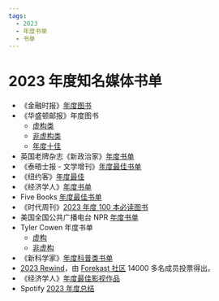 ```yaml
---
tags:
  - 2023
  - 年度书单
  - 书单
---
```

# 2023 年度知名媒体书单

- 《金融时报》[年度图书](https://www.ft.com/booksof2023)
- 《华盛顿邮报》年度图书
  - [虚构类](http://archive.today/723nT)
  - [非虚构类](http://archive.today/g0QfI)
  - [年度十佳](http://archive.today/UUwzQ)
- 英国老牌杂志《新政治家》[年度书单](https://www.newstatesman.com/culture/books/2023/11/best-books-of-the-year-2023)
- 《泰晤士报 - 文学增刊》[年度最佳书单](https://www.the-tls.co.uk/articles/tls-books-of-the-year-2023/)
- 《纽约客》[年度最佳](https://www.newyorker.com/best-books-2023?mbid=social_twitter)
- 《经济学人》[年度书单](https://www.economist.com/culture/2023/12/01/the-best-books-of-2023-as-chosen-by-the-economist)
- Five Books [年度最佳书单](https://fivebooks.com/books/best-books-of-2023/)
- 《时代周刊》[2023 年度 100 本必读图书](https://time.com/collection/must-read-books-2023/)
- 美国全国公共广播电台 NPR [年度书单](https://apps.npr.org/best-books/#view=covers&year=2023)
- Tyler Cowen 年度书单
  - [虚构](https://marginalrevolution.com/marginalrevolution/2023/11/my-favorite-fiction-books-of-2023.html)
  - [非虚构](https://marginalrevolution.com/marginalrevolution/2023/11/best-non-fiction-books-of-2023.html)
- 《新科学家》[年度科普类书单](https://www.newscientist.com/article/mg26034670-400-the-22-best-non-fiction-and-popular-science-books-of-2023/)
- [2023 Rewind](https://www.2023rewind.com/)，由 [Forekast 社区](https://forekast.com/) 14000 多名成员投票得出。
- 《经济学人》[年度最佳影视作品](https://www.economist.com/culture/2023/11/17/the-economists-pick-of-the-best-television-shows-of-2023)
- Spotify [2023 年度总结](https://newsroom.spotify.com/2023-11-29/wrapped-user-experience-2023/)
